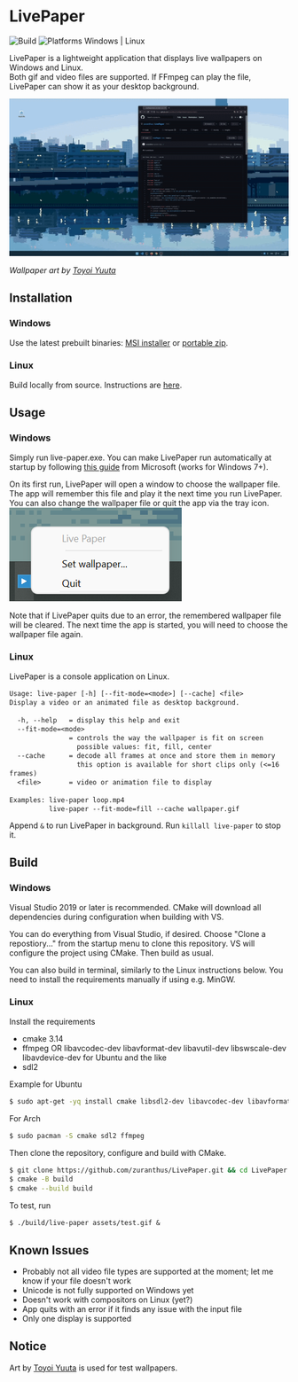 ﻿# LivePaper
![Build](https://github.com/zuranthus/LivePaper/actions/workflows/build.yml/badge.svg) ![Platforms Windows | Linux](https://img.shields.io/badge/Platforms-Windows%20%7C%20Linux-blue)

LivePaper is a lightweight application that displays live wallpapers on Windows and Linux.
<br>Both gif and video files are supported. If FFmpeg can play the file, LivePaper can show it as your desktop background.

![Screencap](assets/screencap.gif)

_Wallpaper art by [Toyoi Yuuta](https://twitter.com/1041uuu)_

## Installation
### Windows
Use the latest prebuilt binaries: [MSI installer](https://github.com/zuranthus/LivePaper/releases/download/latest/LivePaper-0.0.0-win64.msi) or [portable zip](https://github.com/zuranthus/LivePaper/releases/download/latest/LivePaper-0.0.0-win64.zip).

### Linux
Build locally from source. Instructions are [here](#build).

## Usage
### Windows
Simply run live-paper.exe. You can make LivePaper run automatically at startup by following [this guide](https://support.microsoft.com/en-us/windows/add-an-app-to-run-automatically-at-startup-in-windows-10-150da165-dcd9-7230-517b-cf3c295d89dd) from Microsoft (works for Windows 7+).

On its first run, LivePaper will open a window to choose the wallpaper file. The app will remember this file and play it the next time you run LivePaper. You can also change the wallpaper file or quit the app via the tray icon.  
![Close with tray icon](assets/tray.png)

Note that if LivePaper quits due to an error, the remembered wallpaper file will be cleared. The next time the app is started, you will need to choose the wallpaper file again.

### Linux
LivePaper is a console application on Linux.
```
Usage: live-paper [-h] [--fit-mode=<mode>] [--cache] <file>
Display a video or an animated file as desktop background.

  -h, --help   = display this help and exit
  --fit-mode=<mode>
               = controls the way the wallpaper is fit on screen
                 possible values: fit, fill, center
  --cache      = decode all frames at once and store them in memory
                 this option is available for short clips only (<=16 frames)
  <file>       = video or animation file to display

Examples: live-paper loop.mp4
          live-paper --fit-mode=fill --cache wallpaper.gif
```

Append `&` to run LivePaper in background. Run `killall live-paper` to stop it.

## Build
### Windows
Visual Studio 2019 or later is recommended. CMake will download all dependencies during configuration when building with VS.

You can do everything from Visual Studio, if desired. Choose "Clone a repostiory..." from the startup menu to clone this repository. VS will configure the project using CMake. Then build as usual.

You can also build in terminal, similarly to the Linux instructions below. You need to install the requirements manually if using e.g. MinGW.

### Linux
Install the requirements
- cmake 3.14
- ffmpeg OR libavcodec-dev libavformat-dev libavutil-dev libswscale-dev libavdevice-dev for Ubuntu and the like
- sdl2

Example for Ubuntu 

```bash
$ sudo apt-get -yq install cmake libsdl2-dev libavcodec-dev libavformat-dev libavutil-dev libswscale-dev libavdevice-dev
```

For Arch
```bash
$ sudo pacman -S cmake sdl2 ffmpeg
```

Then clone the repository, configure and build with CMake.
```bash
$ git clone https://github.com/zuranthus/LivePaper.git && cd LivePaper
$ cmake -B build
$ cmake --build build
```
To test, run
```
$ ./build/live-paper assets/test.gif &
```

## Known Issues
* Probably not all video file types are supported at the moment; let me know if your file doesn't work
* Unicode is not fully supported on Windows yet
* Doesn't work with compositors on Linux (yet?)
* App quits with an error if it finds any issue with the input file
* Only one display is supported

## Notice

Art by [Toyoi Yuuta](https://twitter.com/1041uuu) is used for test wallpapers.

